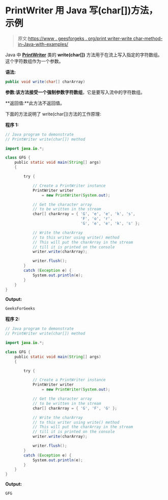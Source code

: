 # PrintWriter 用 Java 写(char[])方法，示例

> 原文:[https://www . geesforgeks . org/print writer-write char-method-in-Java-with-examples/](https://www.geeksforgeeks.org/printwriter-writechar-method-in-java-with-examples/)

Java 中 **[PrintWriter](https://www.geeksforgeeks.org/java-io-printwriter-class-java-set-1/)** 类的 **write(char[])** 方法用于在流上写入指定的字符数组。这个字符数组作为一个参数。

**语法:**

```java
public void write(char[] charArray)
```

**参数:**该方法接受一个强制参数**字符数组**，它是要写入流中的字符数组。

**返回值:**此方法不返回值。

下面的方法说明了 write(char[])方法的工作原理:

**程序 1:**

```java
// Java program to demonstrate
// PrintWriter write(char[]) method

import java.io.*;

class GFG {
    public static void main(String[] args)
    {

        try {

            // Create a PrintWriter instance
            PrintWriter writer
                = new PrintWriter(System.out);

            // Get the character array
            // to be written in the stream
            char[] charArray = { 'G', 'e', 'e', 'k', 's',
                                 'F', 'o', 'r',
                                 'G', 'e', 'e', 'k', 's' };

            // Write the charArray
            // to this writer using write() method
            // This will put the charArray in the stream
            // till it is printed on the console
            writer.write(charArray);

            writer.flush();
        }
        catch (Exception e) {
            System.out.println(e);
        }
    }
}
```

**Output:**

```java
GeeksForGeeks

```

**程序 2:**

```java
// Java program to demonstrate
// PrintWriter write(char[]) method

import java.io.*;

class GFG {
    public static void main(String[] args)
    {

        try {

            // Create a PrintWriter instance
            PrintWriter writer
                = new PrintWriter(System.out);

            // Get the character array
            // to be written in the stream
            char[] charArray = { 'G', 'F', 'G' };

            // Write the charArray
            // to this writer using write() method
            // This will put the charArray in the stream
            // till it is printed on the console
            writer.write(charArray);

            writer.flush();
        }
        catch (Exception e) {
            System.out.println(e);
        }
    }
}
```

**Output:**

```java
GFG

```